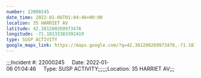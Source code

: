 ```yaml
---
number: 22000245
date_time: 2022-01-06T01:04:46+00:00
location: 35 HARRIET AV
latitude: 42.381200269973476
longitude: -71.18133383392419
type: SUSP ACTIVITY
google_maps_link: https://maps.google.com/?q=42.381200269973476,-71.18133383392419
---
```


;;;Incident #: 22000245     Date: 2022‐01‐06 01:04:46     Type: SUSP ACTIVITY;;;;;;Location: 35 HARRIET AV;;;
